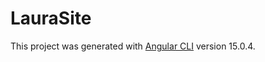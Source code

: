 # LauraSite

This project was generated with [Angular CLI](https://github.com/angular/angular-cli) version 15.0.4.
